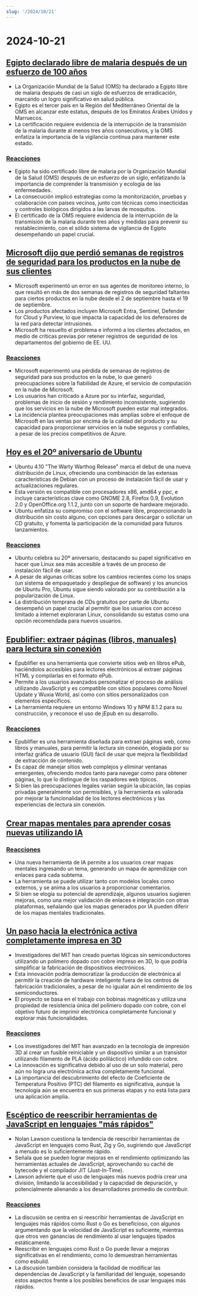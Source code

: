 ```yaml
---
slug: '/2024/10/21'
---
```


# 2024-10-21

## [Egipto declarado libre de malaria después de un esfuerzo de 100 años](https://www.bbc.com/news/articles/cm2yl8pjgn2o)

- La Organización Mundial de la Salud (OMS) ha declarado a Egipto libre de malaria después de casi un siglo de esfuerzos de erradicación, marcando un logro significativo en salud pública.
- Egipto es el tercer país en la Región del Mediterráneo Oriental de la OMS en alcanzar este estatus, después de los Emiratos Árabes Unidos y Marruecos.
- La certificación requiere evidencia de la interrupción de la transmisión de la malaria durante al menos tres años consecutivos, y la OMS enfatiza la importancia de la vigilancia continua para mantener este estado.

### [Reacciones](https://news.ycombinator.com/item?id=41903616)

- Egipto ha sido certificado libre de malaria por la Organización Mundial de la Salud (OMS) después de un esfuerzo de un siglo, enfatizando la importancia de comprender la transmisión y ecología de las enfermedades.
- La consecución implicó estrategias como la monitorización, pruebas y colaboración con países vecinos, junto con técnicas como insecticidas y controles biológicos dirigidos a las larvas de mosquitos.
- El certificado de la OMS requiere evidencia de la interrupción de la transmisión de la malaria durante tres años y medidas para prevenir su restablecimiento, con el sólido sistema de vigilancia de Egipto desempeñando un papel crucial.

## [Microsoft dijo que perdió semanas de registros de seguridad para los productos en la nube de sus clientes](https://techcrunch.com/2024/10/17/microsoft-said-it-lost-weeks-of-security-logs-for-its-customers-cloud-products/)

- Microsoft experimentó un error en sus agentes de monitoreo interno, lo que resultó en más de dos semanas de registros de seguridad faltantes para ciertos productos en la nube desde el 2 de septiembre hasta el 19 de septiembre.
- Los productos afectados incluyen Microsoft Entra, Sentinel, Defender for Cloud y Purview, lo que impacta la capacidad de los defensores de la red para detectar intrusiones.
- Microsoft ha resuelto el problema e informó a los clientes afectados, en medio de críticas previas por retener registros de seguridad de los departamentos del gobierno de EE. UU.

### [Reacciones](https://news.ycombinator.com/item?id=41898723)

- Microsoft experimentó una pérdida de semanas de registros de seguridad para sus productos en la nube, lo que generó preocupaciones sobre la fiabilidad de Azure, el servicio de computación en la nube de Microsoft.
- Los usuarios han criticado a Azure por su interfaz, seguridad, problemas de inicio de sesión y rendimiento inconsistente, sugiriendo que los servicios en la nube de Microsoft pueden estar mal integrados.
- La incidencia plantea preocupaciones más amplias sobre el enfoque de Microsoft en las ventas por encima de la calidad del producto y su capacidad para proporcionar servicios en la nube seguros y confiables, a pesar de los precios competitivos de Azure.

## [Hoy es el 20º aniversario de Ubuntu](https://lists.ubuntu.com/archives/ubuntu-announce/2004-October/000003.html)

- Ubuntu 4.10 "The Warty Warthog Release" marca el debut de una nueva distribución de Linux, ofreciendo una combinación de las extensas características de Debian con un proceso de instalación fácil de usar y actualizaciones regulares.
- Esta versión es compatible con procesadores x86, amd64 y ppc, e incluye características clave como GNOME 2.8, Firefox 0.9, Evolution 2.0 y OpenOffice.org 1.1.2, junto con un soporte de hardware mejorado.
- Ubuntu enfatiza su compromiso con el software libre, proporcionando la distribución sin costo alguno, con opciones para descargar o solicitar un CD gratuito, y fomenta la participación de la comunidad para futuros lanzamientos.

### [Reacciones](https://news.ycombinator.com/item?id=41898736)

- Ubuntu celebra su 20º aniversario, destacando su papel significativo en hacer que Linux sea más accesible a través de un proceso de instalación fácil de usar.
- A pesar de algunas críticas sobre los cambios recientes como los snaps (un sistema de empaquetado y despliegue de software) y los anuncios de Ubuntu Pro, Ubuntu sigue siendo valorado por su contribución a la popularización de Linux.
- La distribución temprana de CDs gratuitos por parte de Ubuntu desempeñó un papel crucial al permitir que los usuarios con acceso limitado a internet exploraran Linux, consolidando su estatus como una opción recomendada para nuevos usuarios.

## [Epublifier: extraer páginas (libros, manuales) para lectura sin conexión](https://github.com/maoserr/epublifier)

- Epublifier es una herramienta que convierte sitios web en libros ePub, haciéndolos accesibles para lectores electrónicos al extraer páginas HTML y compilarlas en el formato ePub.
- Permite a los usuarios avanzados personalizar el proceso de análisis utilizando JavaScript y es compatible con sitios populares como Novel Update y Wuxia World, así como con sitios personalizados con elementos específicos.
- La herramienta requiere un entorno Windows 10 y NPM 8.1.2 para su construcción, y reconoce el uso de jEpub en su desarrollo.

### [Reacciones](https://news.ycombinator.com/item?id=41903864)

- Epublifier es una herramienta diseñada para extraer páginas web, como libros y manuales, para permitir la lectura sin conexión, elogiada por su interfaz gráfica de usuario (GUI) fácil de usar que mejora la flexibilidad de extracción de contenido.
- Es capaz de manejar sitios web complejos y eliminar ventanas emergentes, ofreciendo modos tanto para navegar como para obtener páginas, lo que lo distingue de los raspadores web típicos.
- Si bien las preocupaciones legales varían según la ubicación, las copias privadas generalmente son permisibles, y la herramienta es valorada por mejorar la funcionalidad de los lectores electrónicos y las experiencias de lectura sin conexión.

## [Crear mapas mentales para aprender cosas nuevas utilizando IA](https://github.com/aotakeda/learn-thing)

### [Reacciones](https://news.ycombinator.com/item?id=41898076)

- Una nueva herramienta de IA permite a los usuarios crear mapas mentales ingresando un tema, generando un mapa de aprendizaje con enlaces para cada subtema.
- La herramienta se puede utilizar tanto con modelos locales como externos, y se anima a los usuarios a proporcionar comentarios.
- Si bien se elogia su potencial de aprendizaje, algunos usuarios sugieren mejoras, como una mejor validación de enlaces e integración con otras plataformas, señalando que los mapas generados por IA pueden diferir de los mapas mentales tradicionales.

## [Un paso hacia la electrónica activa completamente impresa en 3D](https://news.mit.edu/2024/mit-team-takes-major-step-toward-fully-3d-printed-active-electronics-1015)

- Investigadores del MIT han creado puertas lógicas sin semiconductores utilizando un polímero dopado con cobre impreso en 3D, lo que podría simplificar la fabricación de dispositivos electrónicos.
- Esta innovación podría democratizar la producción de electrónica al permitir la creación de hardware inteligente fuera de los centros de fabricación tradicionales, a pesar de no igualar aún el rendimiento de los semiconductores.
- El proyecto se basa en el trabajo con bobinas magnéticas y utiliza una propiedad de resistencia única del polímero dopado con cobre, con el objetivo futuro de imprimir electrónica completamente funcional y explorar más funcionalidades.

### [Reacciones](https://news.ycombinator.com/item?id=41899873)

- Los investigadores del MIT han avanzado en la tecnología de impresión 3D al crear un fusible reiniciable y un dispositivo similar a un transistor utilizando filamento de PLA (ácido poliláctico) infundido con cobre.
- La innovación es significativa debido al uso de un solo material, pero aún no logra una electrónica activa completamente funcional.
- La importancia del descubrimiento del efecto de Coeficiente de Temperatura Positivo (PTC) del filamento es significativa, aunque la tecnología aún se encuentra en sus primeras etapas y no está lista para una aplicación amplia.

## [Escéptico de reescribir herramientas de JavaScript en lenguajes "más rápidos"](https://nolanlawson.com/2024/10/20/why-im-skeptical-of-rewriting-javascript-tools-in-faster-languages/)

- Nolan Lawson cuestiona la tendencia de reescribir herramientas de JavaScript en lenguajes como Rust, Zig y Go, sugiriendo que JavaScript a menudo es lo suficientemente rápido.
- Señala que se pueden lograr mejoras en el rendimiento optimizando las herramientas actuales de JavaScript, aprovechando su caché de bytecode y el compilador JIT (Just-In-Time).
- Lawson advierte que el uso de lenguajes más nuevos podría crear una división, limitando la accesibilidad y la capacidad de depuración, y potencialmente alienando a los desarrolladores promedio de contribuir.

### [Reacciones](https://news.ycombinator.com/item?id=41898603)

- La discusión se centra en si reescribir herramientas de JavaScript en lenguajes más rápidos como Rust o Go es beneficioso, con algunos argumentando que la velocidad de JavaScript es suficiente, mientras que otros ven ganancias de rendimiento al usar lenguajes tipados estáticamente.
- Reescribir en lenguajes como Rust o Go puede llevar a mejoras significativas en el rendimiento, como lo demuestran herramientas como esbuild.
- La discusión también considera la facilidad de modificar las dependencias de JavaScript y la familiaridad del lenguaje, sopesando estos aspectos frente a los posibles beneficios de usar lenguajes más rápidos.

<head>
  <meta property="og:title" content="Egipto declarado libre de malaria después de un esfuerzo de 100 años" />
  <meta property="og:type" content="website" />
  <meta property="og:image" content="https://og.cho.sh/api/og/?title=Egipto%20declarado%20libre%20de%20malaria%20despu%C3%A9s%20de%20un%20esfuerzo%20de%20100%20a%C3%B1os&subheading=lunes%2C%2021%20de%20octubre%20de%202024%3A%20Resumen%20de%20Hacker%20News" />
</head>
